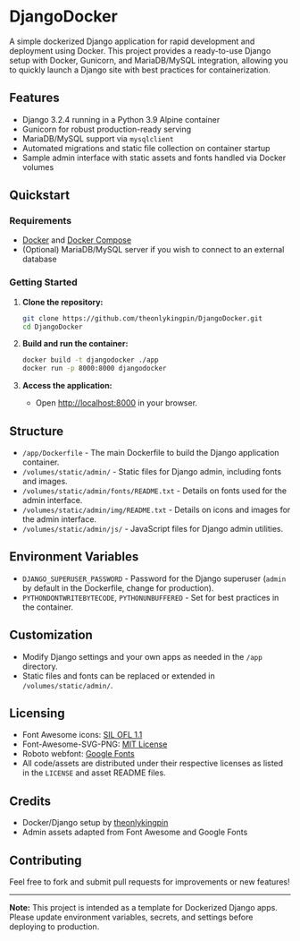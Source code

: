# DjangoDocker

A simple dockerized Django application for rapid development and deployment using Docker. This project provides a ready-to-use Django setup with Docker, Gunicorn, and MariaDB/MySQL integration, allowing you to quickly launch a Django site with best practices for containerization.

## Features

- Django 3.2.4 running in a Python 3.9 Alpine container
- Gunicorn for robust production-ready serving
- MariaDB/MySQL support via `mysqlclient`
- Automated migrations and static file collection on container startup
- Sample admin interface with static assets and fonts handled via Docker volumes

## Quickstart

### Requirements

- [Docker](https://www.docker.com/) and [Docker Compose](https://docs.docker.com/compose/)
- (Optional) MariaDB/MySQL server if you wish to connect to an external database

### Getting Started

1. **Clone the repository:**
    ```bash
    git clone https://github.com/theonlykingpin/DjangoDocker.git
    cd DjangoDocker
    ```

2. **Build and run the container:**
    ```bash
    docker build -t djangodocker ./app
    docker run -p 8000:8000 djangodocker
    ```

3. **Access the application:**
    - Open [http://localhost:8000](http://localhost:8000) in your browser.

## Structure

- `/app/Dockerfile` - The main Dockerfile to build the Django application container.
- `/volumes/static/admin/` - Static files for Django admin, including fonts and images.
- `/volumes/static/admin/fonts/README.txt` - Details on fonts used for the admin interface.
- `/volumes/static/admin/img/README.txt` - Details on icons and images for the admin interface.
- `/volumes/static/admin/js/` - JavaScript files for Django admin utilities.

## Environment Variables

- `DJANGO_SUPERUSER_PASSWORD` - Password for the Django superuser (`admin` by default in the Dockerfile, change for production).
- `PYTHONDONTWRITEBYTECODE`, `PYTHONUNBUFFERED` - Set for best practices in the container.

## Customization

- Modify Django settings and your own apps as needed in the `/app` directory.
- Static files and fonts can be replaced or extended in `/volumes/static/admin/`.

## Licensing

- Font Awesome icons: [SIL OFL 1.1](https://scripts.sil.org/OFL)
- Font-Awesome-SVG-PNG: [MIT License](https://github.com/encharm/Font-Awesome-SVG-PNG)
- Roboto webfont: [Google Fonts](https://www.google.com/fonts/specimen/Roboto)
- All code/assets are distributed under their respective licenses as listed in the `LICENSE` and asset README files.

## Credits

- Docker/Django setup by [theonlykingpin](https://github.com/theonlykingpin)
- Admin assets adapted from Font Awesome and Google Fonts

## Contributing

Feel free to fork and submit pull requests for improvements or new features!

---

**Note:** This project is intended as a template for Dockerized Django apps. Please update environment variables, secrets, and settings before deploying to production.
